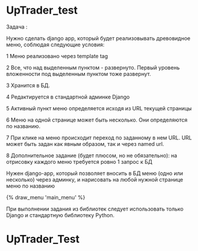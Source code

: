 # UpTrader_test
Задача :

Нужно сделать django app, который будет реализовывать древовидное меню, соблюдая следующие условия:

1 Меню реализовано через template tag

2 Все, что над выделенным пунктом - развернуто. Первый уровень вложенности под выделенным пунктом тоже развернут.

3 Хранится в БД.

4 Редактируется в стандартной админке Django

5 Активный пункт меню определяется исходя из URL текущей страницы

6 Меню на одной странице может быть несколько. Они определяются по названию.

7 При клике на меню происходит переход по заданному в нем URL. URL может быть задан как явным образом, так и через named url.

8 Дополнительное задание (будет плюсом, но не обязательно): на отрисовку каждого меню требуется ровно 1 запрос к БД

Нужен django-app, который позволяет вносить в БД меню (одно или несколько) через админку, и нарисовать на любой нужной странице меню по названию

{% draw_menu 'main_menu' %}

При выполнении задания из библиотек следует использовать только Django и стандартную библиотеку Python. 
# UpTrader_Test

